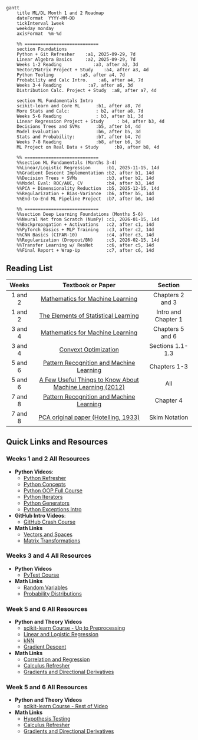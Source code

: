 ```mermaid
gantt
    title ML/DL Month 1 and 2 Roadmap
    dateFormat  YYYY-MM-DD
    tickInterval 1week
    weekday monday
    axisFormat  %m-%d

    %% ============================
    section Foundations
    Python + Git Refresher    :a1, 2025-09-29, 7d
    Linear Algebra Basics     :a2, 2025-09-29, 7d
    Weeks 1-2 Reading            :a3, after a2, 3d
    Vector/Matrix Project + Study    :a4, after a3, 4d
    Python Tooling          :a5, after a4, 7d
    Probability and Calc Intro.    :a6, after a4, 7d
    Weeks 3-4 Reading          :a7, after a6, 3d
    Distribution Calc. Project + Study  :a8, after a7, 4d

    section ML Fundamentals Intro
    scikit-learn and Core ML      :b1, after a8, 7d
    More Stats and Calc:          : b2, after a8, 7d
    Weeks 5-6 Reading             : b3, after b1, 3d
    Linear Regression Project + Study     : b4, after b3, 4d
    Decisions Trees and SVMs      :b5, after b4, 4d
    Model Evaluation              :b6, after b5, 3d
    Stats and Probability:        :b7, after b4, 7d
    Weeks 7-8 Reading             :b8, after b6, 3d
    ML Project on Real Data + Study      :b9, after b8, 4d

    %% ============================
    %%section ML Fundamentals (Months 3-4)
    %%Linear/Logistic Regression      :b1, 2025-11-15, 14d
    %%Gradient Descent Implementation :b2, after b1, 14d
    %%Decision Trees + SVMs           :b3, after b2, 14d
    %%Model Eval: ROC/AUC, CV         :b4, after b3, 14d
    %%PCA + Dimensionality Reduction  :b5, 2025-12-15, 14d
    %%Regularization + Bias-Variance  :b6, after b5, 14d
    %%End-to-End ML Pipeline Project  :b7, after b6, 14d

    %% ============================
    %%section Deep Learning Foundations (Months 5-6)
    %%Neural Net from Scratch (NumPy) :c1, 2026-01-15, 14d
    %%Backpropagation + Activations   :c2, after c1, 14d
    %%PyTorch Basics + MLP Training   :c3, after c2, 14d
    %%CNN Basics (CIFAR-10)           :c4, after c3, 14d
    %%Regularization (Dropout/BN)     :c5, 2026-02-15, 14d
    %%Transfer Learning w/ ResNet     :c6, after c5, 14d
    %%Final Report + Wrap-Up          :c7, after c6, 14d
```

## Reading List

| Weeks   | Textbook or Paper | Section |
| :---: | :---: | :---: |
| 1 and 2  | [Mathematics for Machine Learning](https://github.com/Dueling-W/ml-dl-skills/blob/main/Textbooks/mml-book.pdf)  | Chapters 2 and 3  |
| 1 and 2  | [The Elements of Statistical Learning](https://github.com/Dueling-W/ml-dl-skills/blob/main/Textbooks/ESLII_print12_toc.pdf)  | Intro and Chapter 1  |
| 3 and 4  | [Mathematics for Machine Learning](https://github.com/Dueling-W/ml-dl-skills/blob/main/Textbooks/mml-book.pdf)  | Chapters 5 and 6  |
| 3 and 4  | [Convext Optimization](https://stanford.edu/~boyd/cvxbook/bv_cvxbook.pdf)  | Sections 1.1-1.3  |
| 5 and 6  | [Pattern Recognition and Machine Learning](https://github.com/Dueling-W/ml-dl-skills/blob/main/Textbooks/Bishop-Pattern-Recognition-and-Machine-Learning-2006.pdf)  | Chapters 1-3  |
| 5 and 6  | [A Few Useful Things to Know About Machine Learning (2012)](https://github.com/Dueling-W/ml-dl-skills/blob/main/Academic%20Papers/useful_things_about_ml.pdf)  | All  |
| 7 and 8  | [Pattern Recognition and Machine Learning](https://github.com/Dueling-W/ml-dl-skills/blob/main/Textbooks/Bishop-Pattern-Recognition-and-Machine-Learning-2006.pdf)  | Chapter 4 |
| 7 and 8  | [PCA original paper (Hotelling, 1933)](https://github.com/Dueling-W/ml-dl-skills/blob/main/Academic%20Papers/pca_hotelling.pdf)  | Skim Notation  |

## Quick Links and Resources

### Weeks 1 and 2 All Resources
- **Python Videos**:
    - [Python Refresher](https://www.youtube.com/watch?v=VchuKL44s6E&t=94s)
    - [Python Concepts](https://www.youtube.com/watch?v=Gx5qb1uHss4)
    - [Python OOP Full Course](https://www.youtube.com/watch?v=Ej_02ICOIgs)
    - [Python Iterators](https://www.youtube.com/watch?v=jTYiNjvnHZY)
    - [Python Generators](https://www.youtube.com/watch?v=bD05uGo_sVI)
    - [Python Exceptions Intro](https://www.youtube.com/watch?v=6SPDvPK38tw)
- **GitHub Intro Videos**:
    - [GitHub Crash Course](https://www.youtube.com/watch?v=RGOj5yH7evk&t=425s)
- **Math Links**
    - [Vectors and Spaces](https://www.khanacademy.org/math/linear-algebra/vectors-and-spaces)
    - [Matrix Transformations](https://www.khanacademy.org/math/linear-algebra/matrix-transformations)

### Weeks 3 and 4 All Resources
- **Python Videos**
    - [PyTest Course](https://www.youtube.com/watch?v=cHYq1MRoyI0)
- **Math Links**
    - [Random Variables](https://www.khanacademy.org/math/statistics-probability/random-variables-stats-library)
    - [Probability Distributions](https://www.khanacademy.org/math/statistics-probability/modeling-distributions-of-data)

### Week 5 and 6 All Resources
- **Python and Theory Videos**
    - [scikit-learn Course - Up to Preprocessing](https://www.youtube.com/watch?v=0B5eIE_1vpU)
    - [Linear and Logistic Regression](https://www.youtube.com/watch?v=0B5eIE_1vpU)
    - [kNN](https://www.youtube.com/watch?v=CQveSaMyEwM)
    - [Gradient Descent](https://www.youtube.com/watch?v=IHZwWFHWa-w)
- **Math Links**
    - [Correlation and Regression](https://www.khanacademy.org/math/statistics-probability/describing-relationships-quantitative-data)
    - [Calculus Refresher](https://www.youtube.com/watch?v=WsQQvHm4lSw)
    - [Gradients and Directional Derivatives](https://www.khanacademy.org/math/multivariable-calculus/multivariable-derivatives/gradient-and-directional-derivatives)

### Week 5 and 6 All Resources
- **Python and Theory Videos**
    - [scikit-learn Course - Rest of Video](https://www.youtube.com/watch?v=0B5eIE_1vpU)
- **Math Links**
    - [Hypothesis Testing](https://www.khanacademy.org/math/statistics-probability/significance-tests-one-sample)
    - [Calculus Refresher](https://www.youtube.com/watch?v=WsQQvHm4lSw)
    - [Gradients and Directional Derivatives](https://www.khanacademy.org/math/multivariable-calculus/multivariable-derivatives/gradient-and-directional-derivatives)





